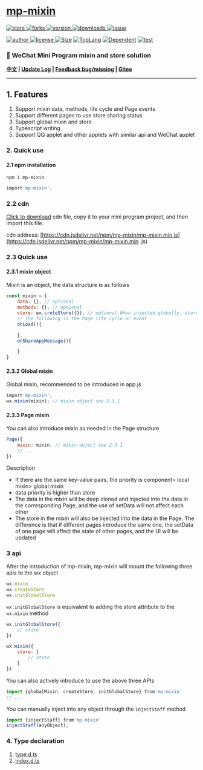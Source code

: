 # [mp-mixin](https://www.github.com/theajack/mp-mixin)

<p>
    <a href="https://www.github.com/theajack/mp-mixin/stargazers" target="_black">
        <img src="https://img.shields.io/github/stars/theajack/mp-mixin?logo=github" alt="stars" />
    </a>
    <a href="https://www.github.com/theajack/mp-mixin/network/members" target="_black">
        <img src="https://img.shields.io/github/forks/theajack/mp-mixin?logo=github" alt="forks" />
    </a>
    <a href="https://www.npmjs.com/package/mp-mixin" target="_black">
        <img src="https://img.shields.io/npm/v/mp-mixin?logo=npm" alt="version" />
    </a>
    <a href="https://www.npmjs.com/package/mp-mixin" target="_black">
        <img src="https://img.shields.io/npm/dm/mp-mixin?color=%23ffca28&logo=npm" alt="downloads" />
    </a>
    <a href="https://github.com/theajack/mp-mixin/issues"><img src="https://img.shields.io/github/issues-closed/theajack/mp-mixin.svg" alt="issue"></a>
</p>
<p>
    <a href="https://github.com/theajack" target="_black">
        <img src="https://img.shields.io/badge/Author-%20theajack%20-7289da.svg?&logo=github" alt="author" />
    </a>
    <a href="https://www.github.com/theajack/mp-mixin/blob/master/LICENSE" target="_black">
        <img src="https://img.shields.io/github/license/theajack/mp-mixin?color=%232DCE89&logo=github" alt="license" />
    </a>
    <a href="https://cdn.jsdelivr.net/npm/mp-mixin/mp-mixin.min.js"><img src="https://img.shields.io/bundlephobia/minzip/mp-mixin.svg" alt="Size"></a>
    <a href="https://github.com/theajack/mp-mixin/search?l=javascript"><img src="https://img.shields.io/github/languages/top/theajack/mp-mixin.svg" alt="TopLang"></a>
    <a href="https://www.github.com/theajack/mp-mixin"><img src="https://img.shields.io/librariesio/dependent-repos/npm/mp-mixin.svg" alt="Dependent"></a>
    <a href="https://github.com/theajack/mp-mixin/blob/master/test/test-report.txt"><img src="https://img.shields.io/badge/test-passed-44BB44" alt="test"></a>
</p>

<h3>🚀 WeChat Mini Program mixin and store solution</h3>

**[中文](https://github.com/theajack/mp-mixin/blob/master/README.cn.md) | [Update Log](https://github.com/theajack/mp-mixin/blob/master/helper/version.md) | [Feedback bug/missing](https://github.com/theajack/mp-mixin/issues/new) | [Gitee](https://gitee.com/theajack/mp-mixin)**

---

## 1. Features

1. Support mixin data, methods, life cycle and Page events
2. Support different pages to use store sharing status
3. Support global mixin and store
4. Typescript writing
5. Support QQ applet and other applets with similar api and WeChat applet

### 2. Quick use

#### 2.1 npm installation

```
npm i mp-mixin
```

```js
import'mp-mixin';
```

### 2.2 cdn

[Click to download](https://cdn.jsdelivr.net/npm/mp-mixin/mp-mixin.min.js) cdn file, copy it to your mini program project, and then import this file.

cdn address: [https://cdn.jsdelivr.net/npm/mp-mixin/mp-mixin.min.js](https://cdn.jsdelivr.net/npm/mp-mixin/mp-mixin.min .js)

### 2.3 Quick use

#### 2.3.1 mixin object

Mixin is an object, the data structure is as follows

```js
const mixin = {
    data: {}, // optional
    methods: {}, // optional
    store: wx.creteStore({}), // optional When injected globally, store can be a json, otherwise it must be a store object
    // The following is the Page life cycle or event
    onLoad(){

    },
    onShareAppMessage(){

    }
}
```

#### 2.3.2 Global mixin

Global mixin, recommended to be introduced in app.js

```js
import'mp-mixin';
wx.mixin(mixin); // mixin object see 2.3.1
```

#### 2.3.3 Page mixin
 
You can also introduce mixin as needed in the Page structure

```js
Page({
    mixin: mixin, // mixin object see 2.3.1
    // ...
})
```

Description

* If there are the same key-value pairs, the priority is component> local mixin> global mixin
* data priority is higher than store
* The data in the mixin will be deep cloned and injected into the data in the corresponding Page, and the use of setData will not affect each other
* The store in the mixin will also be injected into the data in the Page. The difference is that if different pages introduce the same one, the setData of one page will affect the state of other pages, and the UI will be updated

### 3 api

After the introduction of mp-mixin, mp-mixin will mount the following three apis to the wx object

```js
wx.mixin
wx.createStore
wx.initGlobalStore
```

`wx.initGlobalStore` is equivalent to adding the store attribute to the `wx.mixin` method

```js
wx.initGlobalStore({
    // state
})

wx.mixin({
    store: {
        // state
    }
})
```

You can also actively introduce to use the above three APIs

```js
import {globalMixin, createStore, initGlobalStore} from'mp-mixin'
// ...
```


You can manually inject into any object through the `injectStaff` method

```js
import {injectStaff} from'mp-mixin'
injectStaff(anyObject);
```

### 4. Type declaration

1. [type.d.ts](https://github.com/theajack/mp-mixin/blob/master/src/type.d.ts)
2. [index.d.ts](https://github.com/theajack/mp-mixin/blob/master/src/mp-mixin.min.d.ts)